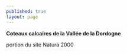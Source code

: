 ```yaml
---
published: true
layout: page
---
```

**Coteaux calcaires de la Vallée de la Dordogne**

portion du site Natura 2000
